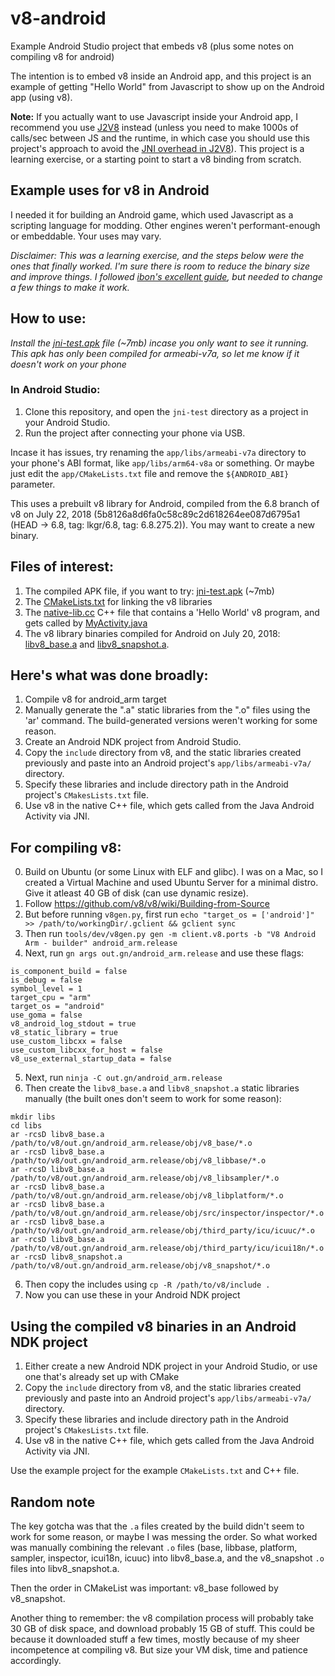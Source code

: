 # v8-android
Example Android Studio project that embeds v8 (plus some notes on compiling v8 for android)

The intention is to embed v8 inside an Android app, and this project is an example of getting "Hello World" from Javascript to show up on the Android app (using v8).

**Note:** If you actually want to use Javascript inside your Android app, I recommend you use [J2V8](https://github.com/eclipsesource/J2V8) instead (unless you need to make 1000s of calls/sec between JS and the runtime, in which case you should use this project's approach to avoid the [JNI overhead in J2V8](https://github.com/eclipsesource/J2V8/issues/194#issuecomment-252958734)). This project is a learning exercise, or a starting point to start a v8 binding from scratch.

## Example uses for v8 in Android
I needed it for building an Android game, which used Javascript as a scripting language for modding. Other engines weren't performant-enough or embeddable. Your uses may vary.

*Disclaimer: This was a learning exercise, and the steps below were the ones that finally worked. I'm sure there is room to reduce the binary size and improve things. I followed [ibon's excellent guide](https://medium.com/@hyperandroid/compile-v8-for-arm-7-df45372f9d4e), but needed to change a few things to make it work.*

## How to use:
*Install the [jni-test.apk](https://github.com/cmdr2/v8-android/blob/master/jni-test.apk) file (~7mb) incase you only want to see it running. This apk has only been compiled for armeabi-v7a, so let me know if it doesn't work on your phone*

### In Android Studio:
1. Clone this repository, and open the `jni-test` directory as a project in your Android Studio.
2. Run the project after connecting your phone via USB.

Incase it has issues, try renaming the `app/libs/armeabi-v7a` directory to your phone's ABI format, like `app/libs/arm64-v8a` or something. Or maybe just edit the `app/CMakeLists.txt` file and remove the `${ANDROID_ABI}` parameter.

This uses a prebuilt v8 library for Android, compiled from the 6.8 branch of v8 on July 22, 2018 (5b8126a8d6fa0c58c89c2d618264ee087d6795a1 (HEAD -> 6.8, tag: lkgr/6.8, tag: 6.8.275.2)). You may want to create a new binary.

## Files of interest:
1. The compiled APK file, if you want to try: [jni-test.apk](https://github.com/cmdr2/v8-android/blob/master/jni-test.apk)  (~7mb)
2. The [CMakeLists.txt](https://github.com/cmdr2/v8-android/blob/master/jni-test/app/CMakeLists.txt) for linking the v8 libraries
3. The [native-lib.cc](https://github.com/cmdr2/v8-android/blob/master/jni-test/app/src/main/cpp/native-lib.cpp) C++ file that contains a 'Hello World' v8 program, and gets called by [MyActivity.java](https://github.com/cmdr2/v8-android/blob/master/jni-test/app/src/main/java/org/cmdr2/jnitest/MyActivity.java)
4. The v8 library binaries compiled for Android on July 20, 2018: [libv8_base.a](https://github.com/cmdr2/v8-android/blob/master/jni-test/app/libs/armeabi-v7a/libv8_base.a) and [libv8_snapshot.a](https://github.com/cmdr2/v8-android/blob/master/jni-test/app/libs/armeabi-v7a/libv8_snapshot.a).

## Here's what was done broadly:
1. Compile v8 for android_arm target
2. Manually generate the ".a" static libraries from the ".o" files using the 'ar' command. The build-generated versions weren't working for some reason.
3. Create an Android NDK project from Android Studio.
4. Copy the `include` directory from v8, and the static libraries created previously and paste into an Android project's `app/libs/armeabi-v7a/` directory.
5. Specify these libraries and include directory path in the Android project's `CMakesLists.txt` file.
6. Use v8 in the native C++ file, which gets called from the Java Android Activity via JNI.

## For compiling v8:
0. Build on Ubuntu (or some Linux with ELF and glibc). I was on a Mac, so I created a Virtual Machine and used Ubuntu Server for a minimal distro. Give it atleast 40 GB of disk (can use dynamic resize).
1. Follow https://github.com/v8/v8/wiki/Building-from-Source
2. But before running `v8gen.py`, first run `echo "target_os = ['android']" >> /path/to/workingDir/.gclient && gclient sync`
3. Then run `tools/dev/v8gen.py gen -m client.v8.ports -b "V8 Android Arm - builder" android_arm.release`
4. Next, run `gn args out.gn/android_arm.release` and use these flags:
```
is_component_build = false
is_debug = false
symbol_level = 1
target_cpu = "arm"
target_os = "android"
use_goma = false
v8_android_log_stdout = true
v8_static_library = true
use_custom_libcxx = false
use_custom_libcxx_for_host = false
v8_use_external_startup_data = false
```
5. Next, run `ninja -C out.gn/android_arm.release`
6. Then create the `libv8_base.a` and `libv8_snapshot.a` static libraries manually (the built ones don't seem to work for some reason):
```
mkdir libs
cd libs
ar -rcsD libv8_base.a /path/to/v8/out.gn/android_arm.release/obj/v8_base/*.o
ar -rcsD libv8_base.a /path/to/v8/out.gn/android_arm.release/obj/v8_libbase/*.o
ar -rcsD libv8_base.a /path/to/v8/out.gn/android_arm.release/obj/v8_libsampler/*.o
ar -rcsD libv8_base.a /path/to/v8/out.gn/android_arm.release/obj/v8_libplatform/*.o
ar -rcsD libv8_base.a /path/to/v8/out.gn/android_arm.release/obj/src/inspector/inspector/*.o
ar -rcsD libv8_base.a /path/to/v8/out.gn/android_arm.release/obj/third_party/icu/icuuc/*.o
ar -rcsD libv8_base.a /path/to/v8/out.gn/android_arm.release/obj/third_party/icu/icui18n/*.o
ar -rcsD libv8_snapshot.a /path/to/v8/out.gn/android_arm.release/obj/v8_snapshot/*.o
```
6. Then copy the includes using `cp -R /path/to/v8/include .`
7. Now you can use these in your Android NDK project

## Using the compiled v8 binaries in an Android NDK project
1. Either create a new Android NDK project in your Android Studio, or use one that's already set up with CMake
2. Copy the `include` directory from v8, and the static libraries created previously and paste into an Android project's `app/libs/armeabi-v7a/` directory.
3. Specify these libraries and include directory path in the Android project's `CMakesLists.txt` file.
4. Use v8 in the native C++ file, which gets called from the Java Android Activity via JNI.

Use the example project for the example `CMakeLists.txt` and C++ file.

## Random note
The key gotcha was that the `.a` files created by the build didn't seem to work for some reason, or maybe I was messing the order. So what worked was manually combining the relevant `.o` files (base, libbase, platform, sampler, inspector, icui18n, icuuc) into libv8_base.a, and the v8_snapshot `.o` files into libv8_snapshot.a.

Then the order in CMakeList was important: v8_base followed by v8_snapshot.

Another thing to remember: the v8 compilation process will probably take 30 GB of disk space, and download probably 15 GB of stuff. This could be because it downloaded stuff a few times, mostly because of my sheer incompetence at compiling v8. But size your VM disk, time and patience accordingly.
